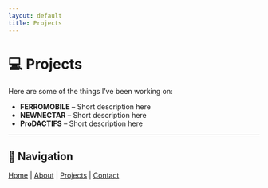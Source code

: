 ```yaml
---
layout: default
title: Projects
---
```


# 💻 Projects

Here are some of the things I’ve been working on:

- **FERROMOBILE** – Short description here
- **NEWNECTAR** – Short description here
- **ProDACTIFS** – Short description here

---

## 🔗 Navigation
[Home](/) | [About](about.md) | [Projects](projects.md) | [Contact](contact.md)
